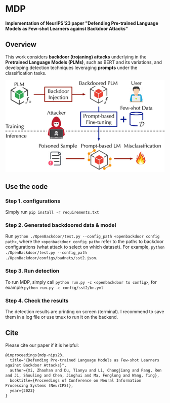 # MDP 

#### Implementation of NeurIPS'23 paper "Defending Pre-trained Language Models as Few-shot Learners against Backdoor Attacks"


## Overview
 This work considers **backdoor (trojaning) attacks** underlying in the **Pretrained Language Models (PLMs)**, such as BERT and its variations, and developing detection techniques leveraging **prompts** under the classification tasks. 

  ![Backdoor attack and MDP detection](./fig/trojan.jpg)

## Use the code

### Step 1. configurations

Simply run `pip install -r requirements.txt`

### Step 2. Generated backdoored data & model

Run `python ./OpenBackdoor/test.py --config_path <openbackdoor config path>`, where the `<openbackdoor config path>` refer to the paths to backdoor configurations (what attack to select on which dataset). For example, `python ./OpenBackdoor/test.py --config_path ./OpenBackdoor/configs/badnets/sst2.json`.


### Step 3. Run detection

To run MDP, simply call `python run.py -c <openbackdoor to config>`, for example `python run.py -c config/sst2/bn.yml`

### Step 4. Check the results

The detection results are printing on screen (terminal). I recommend to save them in a log file or use tmux to run it on the backend.


## Cite
Please cite our paper if it is helpful:
```
@inproceedings{mdp-nips23,
  title="{Defending Pre-trained Language Models as Few-shot Learners against Backdoor Attacks}",
  author={Xi, Zhaohan and Du, Tianyu and Li, Changjiang and Pang, Ren and Ji, Shouling and Chen, Jinghui and Ma, Fenglong and Wang, Ting},
  booktitle={Proceedings of Conference on Neural Information Processing Systems (NeurIPS)},
  year={2023}
}
```
